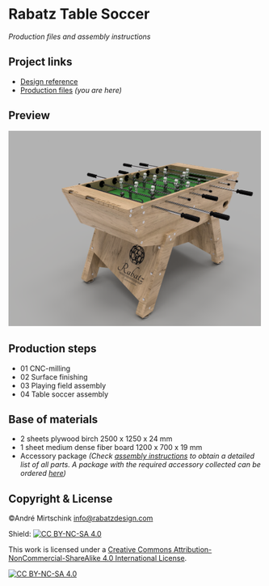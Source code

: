 # Rabatz Table Soccer

*Production files and assembly instructions*

## Project links

- [Design reference](https://www.rabatzdesign.com)
- [Production files](https://github.com/rabatzfunctionaldesign/rabatz_tablesoccer) _(you are here)_

## Preview

<span><img width='500px' src='./00_preview.png'/></span>

## Production steps

- 01 CNC-milling
- 02 Surface finishing
- 03 Playing field assembly
- 04 Table soccer assembly

## Base of materials

- 2 sheets plywood birch 2500 x 1250 x 24 mm
- 1 sheet medium dense fiber board 1200 x 700 x 19 mm
- Accessory package _(Check [assembly instructions](https://github.com/rabatzfunctionaldesign/rabatz_tablesoccer/04_Assembly/04_Assembly_en.pdf) to obtain a detailed list of all parts. A package with the required accessory collected can be ordered [here](https://www.rabatzdesign.com))_

## Copyright & License

&copy;Andr&eacute; Mirtschink
info@rabatzdesign.com

Shield: [![CC BY-NC-SA 4.0][cc-by-nc-sa-shield]][cc-by-nc-sa]

This work is licensed under a
[Creative Commons Attribution-NonCommercial-ShareAlike 4.0 International License][cc-by-nc-sa].

[![CC BY-NC-SA 4.0][cc-by-nc-sa-image]][cc-by-nc-sa]

[cc-by-nc-sa]: http://creativecommons.org/licenses/by-nc-sa/4.0/
[cc-by-nc-sa-image]: https://licensebuttons.net/l/by-nc-sa/4.0/88x31.png
[cc-by-nc-sa-shield]: https://img.shields.io/badge/License-CC%20BY--NC--SA%204.0-lightgrey.svg
